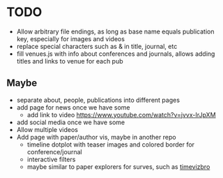 # TODO

- Allow arbitrary file endings, as long as base name equals publication key, especially for images and videos
- replace special characters such as & in title, journal, etc
- fill venues.js with info about conferences and journals, allows adding titles and links to venue for each pub

## Maybe

- separate about, people, publications into different pages
- add page for news once we have some
  - add link to video https://www.youtube.com/watch?v=jvvx-IrJpXM
- add social media once we have some
- Allow multiple videos
- Add page with paper/author vis, maybe in another repo
  - timeline dotplot with teaser images and colored border for conference/journal
  - interactive filters
  - maybe similar to paper explorers for surves, such as [timevizbro](https://browser.timeviz.net/)
